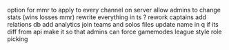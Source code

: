 option for mmr to apply to every channel on server 
allow admins to change stats (wins losses mmr) 
rewrite everything in ts ? 
rework captains 
add relations db
add analytics
join teams and solos files
update name in q if its diff from api
make it so that admins can force gamemodes
league style role picking